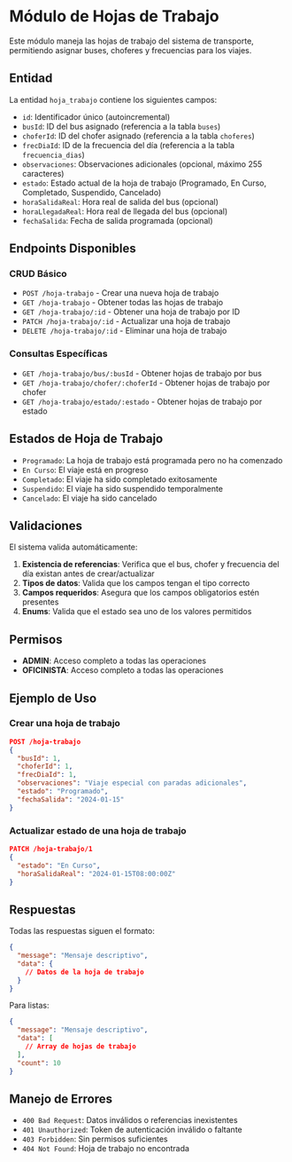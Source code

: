 # Módulo de Hojas de Trabajo

Este módulo maneja las hojas de trabajo del sistema de transporte, permitiendo asignar buses, choferes y frecuencias para los viajes.

## Entidad

La entidad `hoja_trabajo` contiene los siguientes campos:

- `id`: Identificador único (autoincremental)
- `busId`: ID del bus asignado (referencia a la tabla `buses`)
- `choferId`: ID del chofer asignado (referencia a la tabla `choferes`)
- `frecDiaId`: ID de la frecuencia del día (referencia a la tabla `frecuencia_dias`)
- `observaciones`: Observaciones adicionales (opcional, máximo 255 caracteres)
- `estado`: Estado actual de la hoja de trabajo (Programado, En Curso, Completado, Suspendido, Cancelado)
- `horaSalidaReal`: Hora real de salida del bus (opcional)
- `horaLlegadaReal`: Hora real de llegada del bus (opcional)
- `fechaSalida`: Fecha de salida programada (opcional)

## Endpoints Disponibles

### CRUD Básico

- `POST /hoja-trabajo` - Crear una nueva hoja de trabajo
- `GET /hoja-trabajo` - Obtener todas las hojas de trabajo
- `GET /hoja-trabajo/:id` - Obtener una hoja de trabajo por ID
- `PATCH /hoja-trabajo/:id` - Actualizar una hoja de trabajo
- `DELETE /hoja-trabajo/:id` - Eliminar una hoja de trabajo

### Consultas Específicas

- `GET /hoja-trabajo/bus/:busId` - Obtener hojas de trabajo por bus
- `GET /hoja-trabajo/chofer/:choferId` - Obtener hojas de trabajo por chofer
- `GET /hoja-trabajo/estado/:estado` - Obtener hojas de trabajo por estado

## Estados de Hoja de Trabajo

- `Programado`: La hoja de trabajo está programada pero no ha comenzado
- `En Curso`: El viaje está en progreso
- `Completado`: El viaje ha sido completado exitosamente
- `Suspendido`: El viaje ha sido suspendido temporalmente
- `Cancelado`: El viaje ha sido cancelado

## Validaciones

El sistema valida automáticamente:

1. **Existencia de referencias**: Verifica que el bus, chofer y frecuencia del día existan antes de crear/actualizar
2. **Tipos de datos**: Valida que los campos tengan el tipo correcto
3. **Campos requeridos**: Asegura que los campos obligatorios estén presentes
4. **Enums**: Valida que el estado sea uno de los valores permitidos

## Permisos

- **ADMIN**: Acceso completo a todas las operaciones
- **OFICINISTA**: Acceso completo a todas las operaciones

## Ejemplo de Uso

### Crear una hoja de trabajo

```json
POST /hoja-trabajo
{
  "busId": 1,
  "choferId": 1,
  "frecDiaId": 1,
  "observaciones": "Viaje especial con paradas adicionales",
  "estado": "Programado",
  "fechaSalida": "2024-01-15"
}
```

### Actualizar estado de una hoja de trabajo

```json
PATCH /hoja-trabajo/1
{
  "estado": "En Curso",
  "horaSalidaReal": "2024-01-15T08:00:00Z"
}
```

## Respuestas

Todas las respuestas siguen el formato:

```json
{
  "message": "Mensaje descriptivo",
  "data": {
    // Datos de la hoja de trabajo
  }
}
```

Para listas:

```json
{
  "message": "Mensaje descriptivo",
  "data": [
    // Array de hojas de trabajo
  ],
  "count": 10
}
```

## Manejo de Errores

- `400 Bad Request`: Datos inválidos o referencias inexistentes
- `401 Unauthorized`: Token de autenticación inválido o faltante
- `403 Forbidden`: Sin permisos suficientes
- `404 Not Found`: Hoja de trabajo no encontrada 